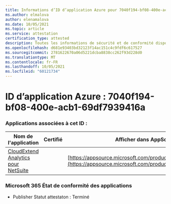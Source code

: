 ```yaml
---
title: Informations d’ID d’application Azure pour 7040f194-bf08-400e-acb1-69df7939416a
ms.author: elmalova
author: elenamalova
ms.date: 10/05/2021
ms.topic: article
ms.service: attestation
certification_type: attested
description: Toutes les informations de sécurité et de conformité disponibles pour 7040f194-bf08-400e-acb1-69df7939416a.
ms.openlocfilehash: d681e93403bd32123f14ac151c4c9fdf6c617527
ms.sourcegitcommit: 2781622670a06d5221dcba8838cc262f93d228d0
ms.translationtype: MT
ms.contentlocale: fr-FR
ms.lasthandoff: 10/05/2021
ms.locfileid: "60121734"
---
```

# <a name="azure-app-id-7040f194-bf08-400e-acb1-69df7939416a"></a>ID d’application Azure : 7040f194-bf08-400e-acb1-69df7939416a


### <a name="apps-associated-with-this-id"></a>Applications associées à cet ID :
| **Nom de l'application** | **Certifié** | **Afficher dans AppSource** |
|--------------|---------------|-----------------------|
| [CloudExtend Analytics pour NetSuite](https://docs.microsoft.com/microsoft-365-app-certification/forward/WA200002784) |  | [https://appsource.microsoft.com/product/office/WA200002784](https://appsource.microsoft.com/product/office/WA200002784) |

### <a name="microsoft-365-app-compliance-status"></a>Microsoft 365 État de conformité des applications
- Publisher Statut attestaton : Terminé
